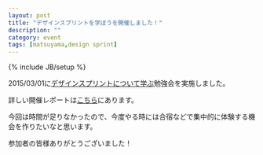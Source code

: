 ```yaml
---
layout: post
title: "デザインスプリントを学ぼうを開催しました！"
description: ""
category: event
tags: [matsuyama,design sprint]
---
```

{% include JB/setup %}

2015/03/01に[デザインスプリントについて学ぶ](https://agile459.doorkeeper.jp/events/21067)勉強会を実施しました。

詳しい開催レポートは[こちら](http://giantech.jp/2015/03/01/learn-design-sprint-in-agile459/)にあります。

今回は時間が足りなかったので、今度やる時には合宿などで集中的に体験する機会を作りたいなと思います。

参加者の皆様ありがとうございました！
